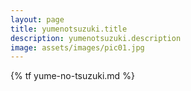 ```yaml
---
layout: page
title: yumenotsuzuki.title
description: yumenotsuzuki.description
image: assets/images/pic01.jpg
---
```


{% tf yume-no-tsuzuki.md %}
